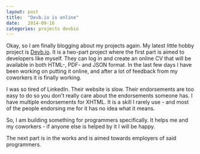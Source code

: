 ```yaml
---
layout: post
title:  "Devb.io is online"
date:   2014-09-16
categories: projects devbio
---
```


Okay, so I am finally blogging about my projects again. My latest little hobby
project is [Devb.io](http://devb.io/). It is a two-part project where the first part is aimed to
developers like myself. They can log in and create an online CV that will be
available in both HTML-, PDF- and JSON format. In the last few days I have
been working on putting it online, and after a lot of feedback from my coworkers
it is finally working.

I was so tired of LinkedIn. Their website is slow. Their endorsements are too
easy to do so you don't really care about the endorsements someone has. I have
multiple endorsements for XHTML. It is a skill I rarely use - and most of the
people endorsing me for it has no idea what it means.

So, I am building something for programmers specifically. It helps me and my
coworkers - if anyone else is helped by it I will be happy.

The next part is in the works and is aimed towards employers of said programmers.
